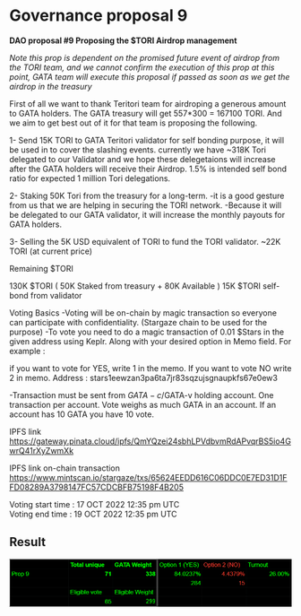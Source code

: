 # Governance proposal 9

**DAO proposal #9 Proposing the $TORI Airdrop management**

_Note this prop is dependent on the promised future event of airdrop from the TORI team, and we cannot confirm the execution of this prop at this point, GATA team will execute this proposal if passed as soon as we get the airdrop in the treasury_

First of all we want to thank Teritori team for airdroping a generous amount to GATA holders. The GATA treasury will get 557\*300 = 167100 TORI. And we aim to get best out of it for that team is proposing the following.

1- Send 15K TORI to GATA Teritori validator for self bonding purpose, it will be used in to cover the slashing events. currently we have \~318K Tori delegated to our Validator and we hope these delegetaions will increase after the GATA holders will receive their Airdrop. 1.5% is intended self bond ratio for expected 1 million Tori delegations.

2- Staking 50K Tori from the treasury for a long-term. -it is a good gesture from us that we are helping in securing the TORI network. -Because it will be delegated to our GATA validator, it will increase the monthly payouts for GATA holders.

3- Selling the 5K USD equivalent of TORI to fund the TORI validator. \~22K TORI (at current price)

Remaining $TORI

130K $TORI ( 50K Staked from treasury + 80K Available ) 15K $TORI self-bond from validator

Voting Basics -Voting will be on-chain by magic transaction so everyone can participate with confidentiality. (Stargaze chain to be used for the purpose) -To vote you need to do a magic transaction of 0.01 $Stars in the given address using Keplr. Along with your desired option in Memo field. For example :

if you want to vote for YES, write 1 in the memo. If you want to vote NO write 2 in memo. Address : stars1eewzan3pa6ta7jr83sqzujsgnaupkfs67e0ew3

\-Transaction must be sent from $GATA-c/$GATA-v holding account. One transaction per account. Vote weighs as much GATA in an account. If an account has 10 GATA you have 10 vote.

IPFS link https://gateway.pinata.cloud/ipfs/QmYQzei24sbhLPVdbvmRdAPvqrBS5io4GwrQ41rXyZwmXk

IPFS link on-chain transaction https://www.mintscan.io/stargaze/txs/65624EEDD616C06DDC0E7ED31D1FFD08289A3798147FC57CDCBFB75198F4B205

Voting start time : 17 OCT 2022 12:35 pm UTC \
Voting end time : 19 OCT 2022 12:35 pm UTC

## Result

![](<../../../../.gitbook/assets/image (12).png>)
